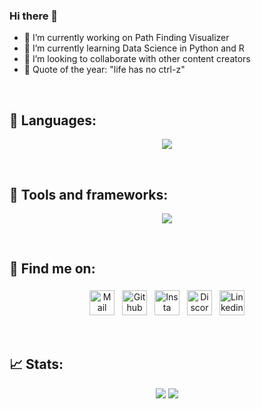 ### Hi there 👋

- 🔭 I’m currently working on Path Finding Visualizer
- 🌱 I’m currently learning Data Science in Python and R
- 👯 I’m looking to collaborate with other content creators
- 📜 Quote of the year: "life has no ctrl-z"

</br>

## 💬 Languages:
<p align="center">
  <a href="https://skillicons.dev">
    <img src="https://skillicons.dev/icons?i=py,mysql,cs,js" />
  </a>
</p>

</br>

## 🧰 Tools and frameworks:
<p align="center">
  <a href="https://skillicons.dev">
    <img src="https://skillicons.dev/icons?i=vscode,unity,github,stackoverflow,flask" />
  </a>
</p>

</br>

## 📮 Find me on:
<p align="center">
  <a href="mailto:pawelhermansdorfer@gmail.com"> <img src="https://cdn.jsdelivr.net/npm/simple-icons@v3/icons/gmail.svg" alt="Mail" height="40" style="vertical-align:top; margin:4px"></a>
  <a href="https://github.com/PawelHermansdorfer"> <img src="https://cdn.jsdelivr.net/npm/simple-icons@v3/icons/github.svg" alt="Github" height="40" style="vertical-align:top; margin:4px"></a>
    <a href="https://www.instagram.com/aa_pawelek/" target="_blank" rel="noopener noreferrer"> <img src="https://cdn.jsdelivr.net/npm/simple-icons@v3/icons/instagram.svg" alt="Insta" height="40" style="vertical-align:top; margin:4px"></a> 
  <a href="https://discord.com/users/403572796531146755" target="_blank" rel="noopener noreferrer"> <img src="https://cdn.jsdelivr.net/npm/simple-icons@v3/icons/discord.svg" alt="Discord" height="40" style="vertical-align:top; margin:4px"></a>
 <a href="https://linkedin.com/in/" target="_blank" rel="noopener noreferrer"> <img src="https://cdn.jsdelivr.net/npm/simple-icons@v3/icons/linkedin.svg" alt="Linkedin" height="40" style="vertical-align:top; margin:4px"></a>
</p>

</br>

## 📈 Stats:
<p align='center'>
    <img src="https://github-readme-stats.vercel.app/api?username=pawelhermansdorfer&theme=dark&show_icons=true&line_height=26.5"/>
    <img src="https://github-readme-stats.vercel.app/api/top-langs/?username=pawelhermansdorfer&theme=dark"/>
</p>
